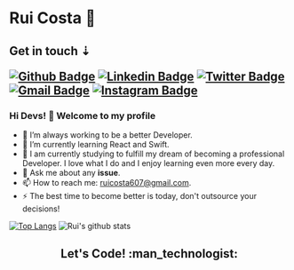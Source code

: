# Rui Costa 🚀
<h2>Get in touch ⇣
 
[![Github Badge](https://img.shields.io/badge/-Github-000?style=flat-square&logo=Github&logoColor=white&link=https://github.com/ruicosta1933)](https://github.com/ruicosta1933)
[![Linkedin Badge](https://img.shields.io/badge/-LinkedIn-blue?style=flat-square&logo=Linkedin&logoColor=white&link=https://www.linkedin.com/in/rebeccamanzi/)](https://www.linkedin.com/in/rui-costa-030531227/)
[![Twitter Badge](https://img.shields.io/badge/-Twitter-1ca0f1?style=flat-square&labelColor=1ca0f1&logo=twitter&logoColor=white&link=https://twitter.com/ruicosta607)](https://twitter.com/ruicosta607)
[![Gmail Badge](https://img.shields.io/badge/-Gmail-c14438?style=flat-square&logo=Gmail&logoColor=white&link=mailto:ruicosta607@gmail.com)](mailto:ruicosta607@gmail.com)
[![Instagram Badge](https://img.shields.io/badge/-Instagram-C13584?style=flat-square&labelColor=C13584&logo=instagram&logoColor=white&link=https://https://www.instagram.com/rui_costa_01//)](https://www.instagram.com/rui_costa_01/)

### Hi Devs! 🌟 Welcome to my profile

- 🏁 I’m always working to be a better Developer.
- 🌱 I’m currently learning React and Swift.
- 📖 I am currently studying to fulfill my dream of becoming a professional Developer. I love what I do and I enjoy learning even more every day.
- 💬 Ask me about any **issue**.
- 📫 How to reach me: ruicosta607@gmail.com.
- ⚡ The best time to become better is today, don't outsource your decisions!

<p align="center">

[![Top Langs](https://github-readme-stats.vercel.app/api/top-langs/?username=ruicosta1933&layout=compact&border=none&theme=dracula)](https://github.com/ruicosta1933/github-readme-stats) ![Rui's github stats](https://github-readme-stats.vercel.app/api?username=ruicosta1933&show_icons=true&theme=dracula&include_all_commits=true&count_private=true&border=none&hide=prs)
</p>
 
<h2 align="center">Let's Code! :man_technologist: </h2>
